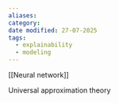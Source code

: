 ```yaml
---
aliases: 
category: 
date modified: 27-07-2025
tags:
  - explainability
  - modeling
---
```

[[Neural network]]

Universal approximation theory